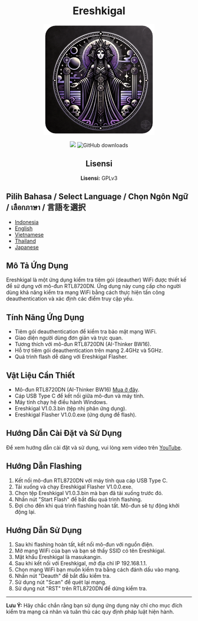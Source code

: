 <h1 align="center">Ereshkigal</h1>

<p align="center">
  <img src="icon.png" alt="Ereshkigal Icon" width="300" height="300" style="object-fit: cover;">
</p>

<p align="center">
  <a href="https://hits.seeyoufarm.com"><img src="https://hits.seeyoufarm.com/api/count/incr/badge.svg?url=https%3A%2F%2Fgithub.com%2FArifmaulanaazis%2FEreshkigal&count_bg=%2379C83D&title_bg=%23555555&icon=&icon_color=%23E7E7E7&title=Total+Viewer&edge_flat=false"/></a>
  <img src="https://img.shields.io/github/downloads/Arifmaulanaazis/Ereshkigal/total?style=flat-square" alt="GitHub downloads"/>
</p>

<h2 align="center">Lisensi</h2>
<p align="center"><strong>Lisensi:</strong> GPLv3</p>

## Pilih Bahasa / Select Language / Chọn Ngôn Ngữ / เลือกภาษา / 言語を選択
- [Indonesia](README.md)
- [English](README-English.md)
- [Vietnamese](README-Vietnam.md)
- [Thailand](README-Thailand.md)
- [Japanese](README-Japanese.md)


## Mô Tả Ứng Dụng
Ereshkigal là một ứng dụng kiểm tra tiêm gói (deauther) WiFi được thiết kế để sử dụng với mô-đun RTL8720DN. Ứng dụng này cung cấp cho người dùng khả năng kiểm tra mạng WiFi bằng cách thực hiện tấn công deauthentication và xác định các điểm truy cập yếu.

## Tính Năng Ứng Dụng
- Tiêm gói deauthentication để kiểm tra bảo mật mạng WiFi.
- Giao diện người dùng đơn giản và trực quan.
- Tương thích với mô-đun RTL8720DN (AI-Thinker BW16).
- Hỗ trợ tiêm gói deauthentication trên mạng 2.4GHz và 5GHz.
- Quá trình flash dễ dàng với Ereshkigal Flasher.

## Vật Liệu Cần Thiết
- Mô-đun RTL8720DN (AI-Thinker BW16) [Mua ở đây](https://tokopedia.link/1k7qXB2VENb).
- Cáp USB Type C để kết nối giữa mô-đun và máy tính.
- Máy tính chạy hệ điều hành Windows.
- Ereshkigal V1.0.3.bin (tệp nhị phân ứng dụng).
- Ereshkigal Flasher V1.0.0.exe (ứng dụng để flash).

## Hướng Dẫn Cài Đặt và Sử Dụng
Để xem hướng dẫn cài đặt và sử dụng, vui lòng xem video trên [YouTube](https://youtu.be/r1fH1nWJnAg).

## Hướng Dẫn Flashing
1. Kết nối mô-đun RTL8720DN với máy tính qua cáp USB Type C.
2. Tải xuống và chạy Ereshkigal Flasher V1.0.0.exe.
3. Chọn tệp Ereshkigal V1.0.3.bin mà bạn đã tải xuống trước đó.
4. Nhấn nút "Start Flash" để bắt đầu quá trình flashing.
5. Đợi cho đến khi quá trình flashing hoàn tất. Mô-đun sẽ tự động khởi động lại.

## Hướng Dẫn Sử Dụng
1. Sau khi flashing hoàn tất, kết nối mô-đun với nguồn điện.
2. Mở mạng WiFi của bạn và bạn sẽ thấy SSID có tên Ereshkigal.
3. Mật khẩu Ereshkigal là masukangin.
4. Sau khi kết nối với Ereshkigal, mở địa chỉ IP 192.168.1.1.
5. Chọn mạng WiFi bạn muốn kiểm tra bằng cách đánh dấu vào mạng.
6. Nhấn nút "Deauth" để bắt đầu kiểm tra.
7. Sử dụng nút "Scan" để quét lại mạng.
8. Sử dụng nút "RST" trên RTL8720DN để dừng kiểm tra.

---

**Lưu Ý:** Hãy chắc chắn rằng bạn sử dụng ứng dụng này chỉ cho mục đích kiểm tra mạng cá nhân và tuân thủ các quy định pháp luật hiện hành.
